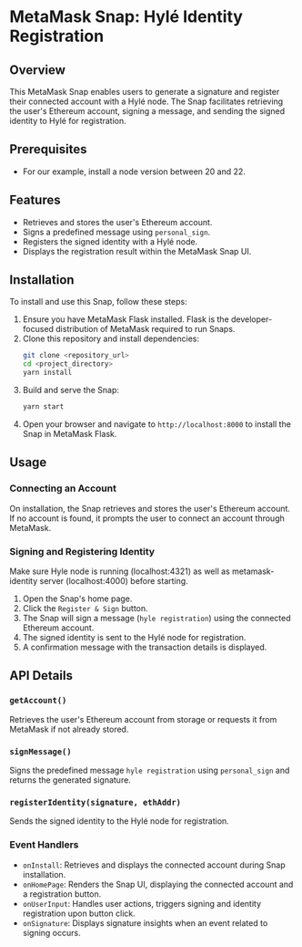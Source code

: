 # MetaMask Snap: Hylé Identity Registration

## Overview

This MetaMask Snap enables users to generate a signature and register their connected account with a Hylé node. The Snap facilitates retrieving the user's Ethereum account, signing a message, and sending the signed identity to Hylé for registration.

## Prerequisites

- For our example, install a node version between 20 and 22.

## Features

- Retrieves and stores the user's Ethereum account.
- Signs a predefined message using `personal_sign`.
- Registers the signed identity with a Hylé node.
- Displays the registration result within the MetaMask Snap UI.

## Installation

To install and use this Snap, follow these steps:

1. Ensure you have MetaMask Flask installed. Flask is the developer-focused distribution of MetaMask required to run Snaps.
2. Clone this repository and install dependencies:
   ```sh
   git clone <repository_url>
   cd <project_directory>
   yarn install
   ```
3. Build and serve the Snap:
   ```sh
   yarn start
   ```
4. Open your browser and navigate to `http://localhost:8000` to install the Snap in MetaMask Flask.

## Usage

### Connecting an Account

On installation, the Snap retrieves and stores the user's Ethereum account. If no account is found, it prompts the user to connect an account through MetaMask.

### Signing and Registering Identity

Make sure Hyle node is running (localhost:4321) as well as metamask-identity server (localhost:4000) before starting.

1. Open the Snap's home page.
2. Click the `Register & Sign` button.
3. The Snap will sign a message (`hyle registration`) using the connected Ethereum account.
4. The signed identity is sent to the Hylé node for registration.
5. A confirmation message with the transaction details is displayed.

## API Details

### `getAccount()`

Retrieves the user's Ethereum account from storage or requests it from MetaMask if not already stored.

### `signMessage()`

Signs the predefined message `hyle registration` using `personal_sign` and returns the generated signature.

### `registerIdentity(signature, ethAddr)`

Sends the signed identity to the Hylé node for registration.

### Event Handlers

- `onInstall`: Retrieves and displays the connected account during Snap installation.
- `onHomePage`: Renders the Snap UI, displaying the connected account and a registration button.
- `onUserInput`: Handles user actions, triggers signing and identity registration upon button click.
- `onSignature`: Displays signature insights when an event related to signing occurs.
